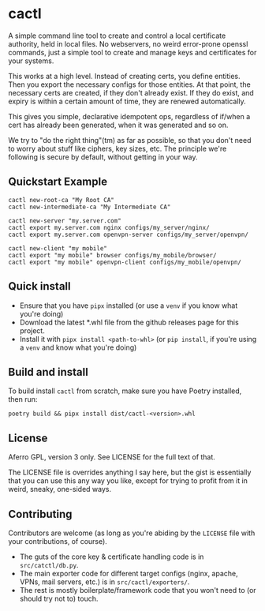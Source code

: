 # cactl

A simple command line tool to create and control a local certificate authority, held in local files. No webservers, no weird error-prone openssl commands, just a simple tool to create and manage keys
and certificates for your systems.

This works at a high level. Instead of creating certs, you define entities. Then you export the necessary
configs for those entities. At that point, the necessary certs are created, if they don't already exist. If
they do exist, and expiry is within a certain amount of time, they are renewed automatically.

This gives you simple, declarative idempotent ops, regardless of if/when a cert has already been generated, when it was generated and so on.

We try to "do the right thing"(tm) as far as possible, so that you don't need to worry about stuff like
ciphers, key sizes, etc.  The principle we're following is secure by default, without getting in your way.


## Quickstart Example

```
cactl new-root-ca "My Root CA"
cactl new-intermediate-ca "My Intermediate CA"

cactl new-server "my.server.com"
cactl export my.server.com nginx configs/my_server/nginx/
cactl export my.server.com openvpn-server configs/my_server/openvpn/

cactl new-client "my mobile"
cactl export "my mobile" browser configs/my_mobile/browser/
cactl export "my mobile" openvpn-client configs/my_mobile/openvpn/
```


## Quick install

- Ensure that you have `pipx` installed (or use a `venv` if you know what you're doing)
- Download the latest *.whl file from the github releases page for this project.
- Install it with `pipx install <path-to-whl>` (or `pip install`, if you're using a `venv` and know what you're doing)


## Build and install

To build install `cactl` from scratch, make sure you have Poetry installed, then run:

```poetry build && pipx install dist/cactl-<version>.whl```


## License

Aferro GPL, version 3 only.  See LICENSE for the full text of that.

The LICENSE file is overrides anything I say here, but the gist is essentially that you can use this any way you like, except for trying to profit from it in weird, sneaky, one-sided ways.


## Contributing

Contributors are welcome (as long as you're abiding by the `LICENSE` file with your contributions, of course).

- The guts of the core key & certificate handling code is in `src/catctl/db.py`.
- The main exporter code for different target configs (nginx, apache, VPNs, mail servers, etc.) is in `src/cactl/exporters/`.
- The rest is mostly boilerplate/framework code that you won't need to (or should try not to) touch.
